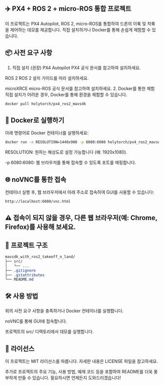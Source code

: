 ## ✈️ PX4 + ROS 2 + micro-ROS 통합 프로젝트
이 프로젝트는 PX4 Autopilot, ROS 2, micro-ROS를 통합하여 드론의 이륙 및 착륙을 제어하는 데모를 제공합니다. 직접 설치하거나 Docker를 통해 손쉽게 체험할 수 있습니다.



## 📦 사전 요구 사항
1. 직접 설치 (권장)
  PX4 Autopilot
PX4 공식 문서를 참고하여 설치하세요.

  ROS 2
  ROS 2 설치 가이드를 따라 설치하세요.

  microXRCE
  micro-ROS 공식 문서를 참고하여 설치하세요.
2. Docker를 통한 체험
직접 설치가 어려운 경우, Docker를 통해 환경을 체험할 수 있습니다.

```bash
docker pull holytorch/px4_ros2_mavsdk
```

## 🚀 Docker로 실행하기
아래 명령어로 Docker 컨테이너를 실행하세요:

```bash
docker run -e RESOLUTION=1440x900 -p 6080:6080 holytorch/px4_ros2_mavsdk
```
RESOLUTION: 원하는 해상도로 설정 가능합니다 (예: 1920x1080).

-p 6080:6080: 웹 브라우저를 통해 접속할 수 있도록 포트를 매핑합니다.


## 🌐 noVNC를 통한 접속
컨테이너 실행 후, 웹 브라우저에서 아래 주소로 접속하여 GUI를 사용할 수 있습니다:

```bash
http://localhost:6080/vnc.html
```

## ⚠️ 접속이 되지 않을 경우, 다른 웹 브라우저(예: Chrome, Firefox)를 사용해 보세요.

## 📁 프로젝트 구조
```css
mavsdk_with_ros2_takeoff_n_land/
├── src/
│   └── ...
├── .gitignore
├── .gitattributes
└── README.md
```

## 🛠️ 사용 방법
위의 사전 요구 사항을 충족하거나 Docker 컨테이너를 실행합니다.

noVNC를 통해 GUI에 접속합니다.

프로젝트의 src/ 디렉토리에서 데모를 실행합니다.


## 📄 라이선스
이 프로젝트는 MIT 라이선스를 따릅니다. 자세한 내용은 LICENSE 파일을 참고하세요.

추가로 프로젝트의 주요 기능, 사용 방법, 예제 코드 등을 포함하여 README를 더욱 풍부하게 만들 수 있습니다. 필요하시면 언제든지 도와드리겠습니다!
